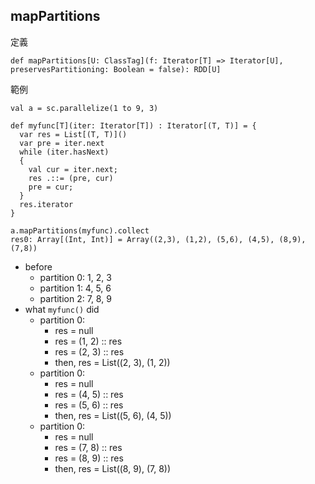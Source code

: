 ## mapPartitions

定義
```
def mapPartitions[U: ClassTag](f: Iterator[T] => Iterator[U], preservesPartitioning: Boolean = false): RDD[U]
```

範例
```
val a = sc.parallelize(1 to 9, 3)

def myfunc[T](iter: Iterator[T]) : Iterator[(T, T)] = {
  var res = List[(T, T)]()
  var pre = iter.next
  while (iter.hasNext)
  {
    val cur = iter.next;
    res .::= (pre, cur)
    pre = cur;
  }
  res.iterator
}

a.mapPartitions(myfunc).collect
res0: Array[(Int, Int)] = Array((2,3), (1,2), (5,6), (4,5), (8,9), (7,8))
```
- before
    - partition 0: 1, 2, 3
    - partition 1: 4, 5, 6
    - partition 2: 7, 8, 9
- what ```myfunc()``` did
    - partition 0:
        - res = null 
        - res = (1, 2) :: res
        - res = (2, 3) :: res
        - then, res = List((2, 3), (1, 2))
    - partition 0:
        - res = null 
        - res = (4, 5) :: res
        - res = (5, 6) :: res
        - then, res = List((5, 6), (4, 5))
    - partition 0:
        - res = null 
        - res = (7, 8) :: res
        - res = (8, 9) :: res
        - then, res = List((8, 9), (7, 8))